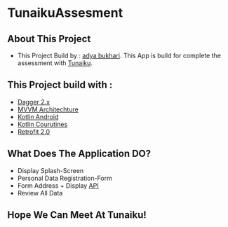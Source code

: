 # TunaikuAssesment

## About This Project
* This Project Build by : [adya bukhari](https://www.github.com/abkhrr). This App is build for complete the assessment with [Tunaiku](https://tunaiku.com/).

## This Project build with :
* [Dagger 2.x](https://dagger.dev/)
* [MVVM Architechture](https://developer.android.com/jetpack/docs/guide)
* [Kotlin Android](https://developer.android.com/kotlin/?gclid=CjwKCAjw95D0BRBFEiwAcO1KDIRXvKXCStugwoKoAziDjSOw7S1T2rkaYsxOXnP40pZexb-m-TdgvxoCV7YQAvD_BwE&gclsrc=aw.ds)
* [Kotlin Courutines](https://github.com/Kotlin/kotlinx.coroutines)
* [Retrofit 2.0](https://square.github.io/retrofit/)

## What Does The Application DO?
* Display Splash-Screen
* Personal Data Registration-Form
* Form Address + Display [API](http://dev.farizdotid.com/api/daerahindonesia/provinsi)
* Review All Data

## Hope We Can Meet At Tunaiku!
